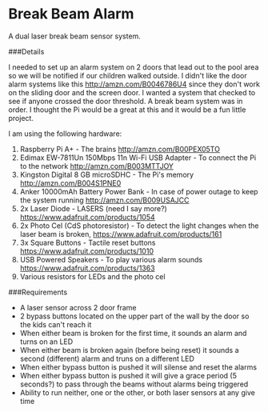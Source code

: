 # Break Beam Alarm

A dual laser break beam sensor system. 

###Details

I needed to set up an alarm system on 2 doors that lead out to the pool area so we will be notified if our children walked outside.  I didn't like the door alarm systems like this http://amzn.com/B0046786U4 since they don't work on the sliding door and the screen door. I wanted a system that checked to see if anyone crossed the door threshold.  A break beam system was in order. I thought the Pi would be a great at this and it would be a fun little project.

I am using the following hardware:
 1. Raspberry Pi A+ - The brains http://amzn.com/B00PEX05TO
 2. Edimax EW-7811Un 150Mbps 11n Wi-Fi USB Adapter - To connect the Pi to the network http://amzn.com/B003MTTJOY
 3. Kingston Digital 8 GB microSDHC - The Pi's memory http://amzn.com/B004S1PNE0
 4. Anker 10000mAh Battery Power Bank - In case of power outage to keep the system running http://amzn.com/B009USAJCC
 5. 2x Laser Diode - LASERS (need I say more?) https://www.adafruit.com/products/1054
 6. 2x Photo Cel (CdS photoresistor) - To detect the light changes when the laser beam is broken, https://www.adafruit.com/products/161
 7. 3x Square Buttons - Tactile reset buttons https://www.adafruit.com/products/1010
 8. USB Powered Speakers - To play various alarm sounds https://www.adafruit.com/products/1363
 9. Various resistors for LEDs and the photo cel

###Requirements

 - A laser sensor across 2 door frame
 - 2 bypass buttons located on the upper part of the wall by the door so the kids can't reach it
 - When either beam is broken for the first time, it sounds an alarm and turns on an LED
 - When either beam is broken again (before being reset) it sounds a second (different) alarm and truns on a different LED
 - When either bypass button is pushed it will silense and reset the alarms
 - When either bypass button is pushed it will give a grace period (5 seconds?) to pass through the beams without alarms being triggered
 - Ability to run neither, one or the other, or both laser sensors at any give time
